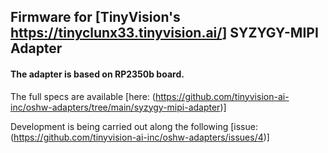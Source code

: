 ## Firmware for [TinyVision's <https://tinyclunx33.tinyvision.ai/>] SYZYGY-MIPI Adapter


#### The adapter is based on RP2350b board. 
The full specs are available [here: (https://github.com/tinyvision-ai-inc/oshw-adapters/tree/main/syzygy-mipi-adapter)]


Development is being carried out along the following [issue: (https://github.com/tinyvision-ai-inc/oshw-adapters/issues/4)]
